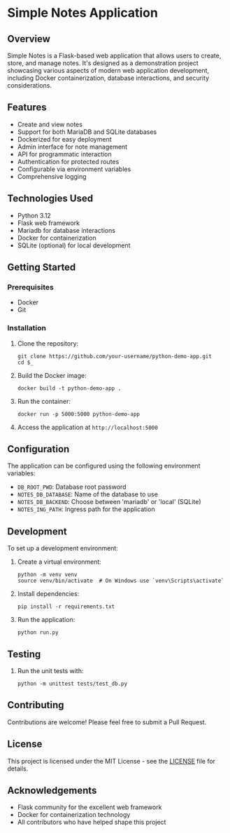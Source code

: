 # Simple Notes Application

## Overview

Simple Notes is a Flask-based web application that allows users to create, store, and manage notes. It's designed as a demonstration project showcasing various aspects of modern web application development, including Docker containerization, database interactions, and security considerations.

## Features

- Create and view notes
- Support for both MariaDB and SQLite databases
- Dockerized for easy deployment
- Admin interface for note management
- API for programmatic interaction
- Authentication for protected routes
- Configurable via environment variables
- Comprehensive logging

## Technologies Used

- Python 3.12
- Flask web framework
- Mariadb for database interactions
- Docker for containerization
- SQLite (optional) for local development

## Getting Started

### Prerequisites

- Docker
- Git

### Installation

1. Clone the repository:
   ```
   git clone https://github.com/your-username/python-demo-app.git
   cd $_
   ```

2. Build the Docker image:
   ```
   docker build -t python-demo-app .
   ```

3. Run the container:
   ```
   docker run -p 5000:5000 python-demo-app
   ```

4. Access the application at `http://localhost:5000`

## Configuration

The application can be configured using the following environment variables:

- `DB_ROOT_PWD`: Database root password
- `NOTES_DB_DATABASE`: Name of the database to use
- `NOTES_DB_BACKEND`: Choose between 'mariadb' or 'local' (SQLite)
- `NOTES_ING_PATH`: Ingress path for the application

## Development

To set up a development environment:

1. Create a virtual environment:
   ```
   python -m venv venv
   source venv/bin/activate  # On Windows use `venv\Scripts\activate`
   ```

2. Install dependencies:
   ```
   pip install -r requirements.txt
   ```

3. Run the application:
   ```
   python run.py
   ```

## Testing

1. Run the unit tests with:
   ```
   python -m unittest tests/test_db.py
   ```

## Contributing

Contributions are welcome! Please feel free to submit a Pull Request.

## License

This project is licensed under the MIT License - see the [LICENSE](LICENSE) file for details.

## Acknowledgements

- Flask community for the excellent web framework
- Docker for containerization technology
- All contributors who have helped shape this project